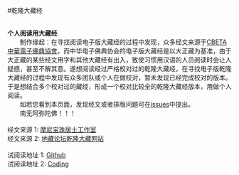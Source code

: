 #乾隆大藏经
<br>
<br>

**个人阅读用大藏经**
<br>
　　制作缘起：在寻找阅读电子版大藏经的过程中发现，众多经文来源于[CBETA 中華電子佛典協會](http://www.cbeta.org)，而中华电子佛典协会的电子版大藏经是以大正藏为基准，由于大正藏的某些经文用字和其他大藏经有出入，致使习惯用汉语的人员阅读时会让人疑惑，甚至不解其意。遂想阅读经过严格校对过的乾隆大藏经，在寻找电子版乾隆大藏经的过程中发现有众多团队或个人在做校对，暂未发现已经完成校对的版本。于是想结合多个校对过的藏经，形成一个校对比较全的乾隆大藏经版本，用做个人阅读。
<br>
　　如若您看到本页面，发现经文或者排版问题可在[issues](https://github.com/qldzj/qldzj/issues)中提出。
<br>
　　南无阿弥陀佛！！！
<br>
<br>
经文来源 1: [摩尼宝珠居士工作室](http://www.qldzj.com)
<br>
经文来源 2: [地藏论坛乾隆大藏网站](http://www.bskk.net)
<br>
<br>
试阅读地址 1: [Github](https://git.io/qldzj)<br>
试阅读地址 2: [Coding](https://qldzj.coding.me/qldzj)